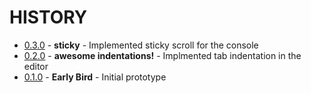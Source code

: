 HISTORY
=======

+ [0.3.0](2ebb40a) - **sticky** - Implemented sticky scroll for the console
+ [0.2.0](/commit/eae25b4) - **awesome indentations!** - Implmented tab indentation in the editor
+ [0.1.0](https://github.com/dotnetCarpenter/small-ide/commit/37bd391d3904a72739ad910642b9c8cb57367645) - **Early Bird** - Initial prototype